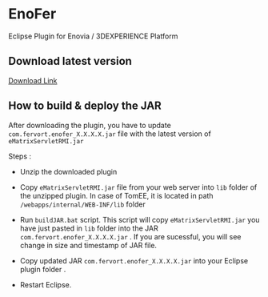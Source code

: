 # EnoFer
Eclipse Plugin for Enovia / 3DEXPERIENCE Platform 

## Download latest version

[Download Link](https://github.com/fervort/EnoFer/releases/download/v2.0.0.beta/Enofer_1.0.0.beta_binary.zip)

## How to build & deploy the JAR
After downloading the plugin, you have to update `com.fervort.enofer_X.X.X.X.jar` file with the latest version of `eMatrixServletRMI.jar`

Steps :
  - Unzip the downloaded plugin
  - Copy `eMatrixServletRMI.jar` file from your web server into `lib` folder of the unzipped plugin. In case of TomEE, it is located in path `/webapps/internal/WEB-INF/lib` folder
  - Run `buildJAR.bat` script. This script will copy `eMatrixServletRMI.jar` you have just pasted in `lib` folder into the JAR `com.fervort.enofer_X.X.X.X.jar` . If you are sucessful, you will see change in size and timestamp of JAR file.

  - Copy updated JAR `com.fervort.enofer_X.X.X.X.jar` into your Eclipse plugin folder . 
  
  - Restart Eclipse.
